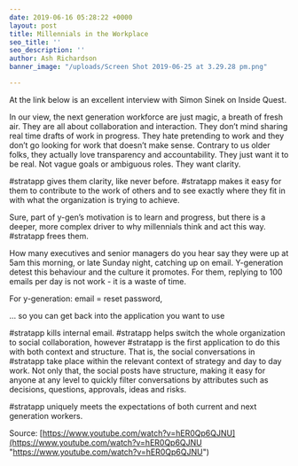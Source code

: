 ```yaml
---
date: 2019-06-16 05:28:22 +0000
layout: post
title: Millennials in the Workplace
seo_title: ''
seo_description: ''
author: Ash Richardson
banner_image: "/uploads/Screen Shot 2019-06-25 at 3.29.28 pm.png"

---
```

At the link below is an excellent interview with Simon Sinek on Inside Quest.

In our view, the next generation workforce are just magic, a breath of fresh air. They are all about collaboration and interaction. They don’t mind sharing real time drafts of work in progress. They hate pretending to work and they don’t go looking for work that doesn’t make sense. Contrary to us older folks, they actually love transparency and accountability. They just want it to be real. Not vague goals or ambiguous roles. They want clarity.

\#stratapp gives them clarity, like never before. #stratapp makes it easy for them to contribute to the work of others and to see exactly where they fit in with what the organization is trying to achieve.

Sure, part of y-gen’s motivation is to learn and progress, but there is a deeper, more complex driver to why millennials think and act this way. #stratapp frees them.

How many executives and senior managers do you hear say they were up at 5am this morning, or late Sunday night, catching up on email. Y-generation detest this behaviour and the culture it promotes. For them, replying to 100 emails per day is not work - it is a waste of time.

For y-generation: email = reset password,

… so you can get back into the application you want to use

\#stratapp kills internal email. #stratapp helps switch the whole organization to social collaboration, however #stratapp is the first application to do this with both context and structure. That is, the social conversations in #stratapp take place within the relevant context of strategy and day to day work. Not only that, the social posts have structure, making it easy for anyone at any level to quickly filter conversations by attributes such as decisions, questions, approvals, ideas and risks.

\#stratapp uniquely meets the expectations of both current and next generation workers.

Source: [https://www.youtube.com/watch?v=hER0Qp6QJNU](https://www.youtube.com/watch?v=hER0Qp6QJNU "https://www.youtube.com/watch?v=hER0Qp6QJNU")
